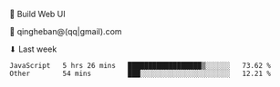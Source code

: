 🧙 Build Web UI

📧 qingheban@(qq|gmail).com

⬇ Last week

<!--START_SECTION:waka-->

```text
JavaScript   5 hrs 26 mins   ██████████████████▒░░░░░░   73.62 %
Other        54 mins         ███░░░░░░░░░░░░░░░░░░░░░░   12.21 %
```

<!--END_SECTION:waka-->

<!--
**banqinghe/banqinghe** is a ✨ _special_ ✨ repository because its `README.md` (this file) appears on your GitHub profile.

Here are some ideas to get you started:

- 🔭 I’m currently working on ...
- 🌱 I’m currently learning ...
- 👯 I’m looking to collaborate on ...
- 🤔 I’m looking for help with ...
- 💬 Ask me about ...
- 📫 How to reach me: ...
- 😄 Pronouns: ...
- ⚡ Fun fact: ...
-->
